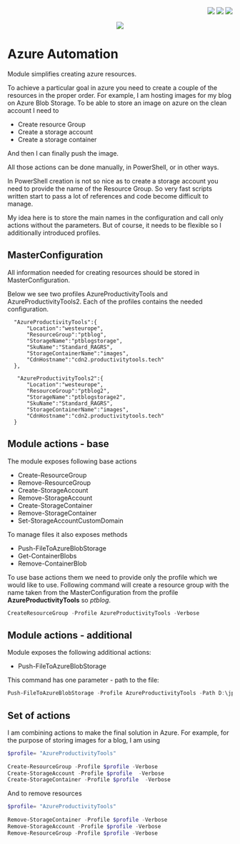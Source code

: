 <!--Category:PowerShell--> 
 <p align="right">
    <a href="https://www.powershellgallery.com/packages/ProductivityTools.AzureAutomation/"><img src="Images/Header/Powershell_border_40px.png" /></a>
    <a href="http://productivitytools.tech/get-onedrivedirectory/"><img src="Images/Header/ProductivityTools_green_40px_2.png" /><a> 
    <a href="https://github.com/pwujczyk/ProductivityTools.AzureAutomation"><img src="Images/Header/Github_border_40px.png" /></a>
</p>
<p align="center">
    <a href="http://http://productivitytools.tech/">
        <img src="Images/Header/LogoTitle_green_500px.png" />
    </a>
</p>


# Azure Automation

Module simplifies creating azure resources. 
<!--more-->

To achieve a particular goal in azure you need to create a couple of the resources in the proper order. For example, I am hosting images for my blog on Azure Blob Storage. To be able to store an image on azure on the clean account I need to
- Create resource Group
- Create a storage account
- Create a storage container

And then I can finally push the image. 

All those actions can be done manually, in PowerShell, or in other ways. 

In PowerShell creation is not so nice as to create a storage account you need to provide the name of the Resource Group. So very fast scripts written start to pass a lot of references and code become difficult to manage. 

My idea here is to store the main names in the configuration and call only actions without the parameters. But of course, it needs to be flexible so I additionally introduced profiles. 

## MasterConfiguration

All information needed for creating resources should be stored in MasterConfiguration.

Below we see two profiles AzureProductivityTools and AzureProductivityTools2. Each of the profiles contains the needed configuration. 

```
  "AzureProductivityTools":{
      "Location":"westeurope",
      "ResourceGroup":"ptblog",
      "StorageName":"ptblogstorage",
      "SkuName":"Standard_RAGRS",
      "StorageContainerName":"images",
      "CdnHostname":"cdn2.productivitytools.tech"
  },
  
   "AzureProductivityTools2":{
      "Location":"westeurope",
      "ResourceGroup":"ptblog2",
      "StorageName":"ptblogstorage2",
      "SkuName":"Standard_RAGRS",
      "StorageContainerName":"images",
      "CdnHostname":"cdn2.productivitytools.tech"
  }
```

## Module actions - base

The module exposes following base actions

- Create-ResourceGroup
- Remove-ResourceGroup
- Create-StorageAccount
- Remove-StorageAccount
- Create-StorageContainer
- Remove-StorageContainer
- Set-StorageAccountCustomDomain

To manage files it also exposes methods
- Push-FileToAzureBlobStorage
- Get-ContainerBlobs
- Remove-ContainerBlob

To use base actions them we need to provide only the profile which we would like to use. Following command will create a resource group with the name taken from the MasterConfiguration from the profile **AzureProductivityTools** so *ptblog*.

```powershell
CreateResourceGroup -Profile AzureProductivityTools -Verbose
```

## Module actions - additional

Module exposes the following additional actions:

- Push-FileToAzureBlobStorage

This command has one parameter - path to the file:

```powershell
Push-FileToAzureBlobStorage -Profile AzureProductivityTools -Path D:\jpg\documentation.png
```

## Set of actions

I am combining actions to make the final solution in Azure. For example, for the purpose of storing images for a blog, I am using 

```powershell
$profile= "AzureProductivityTools" 
    
Create-ResourceGroup -Profile $profile -Verbose
Create-StorageAccount -Profile $profile  -Verbose
Create-StorageContainer -Profile $profile  -Verbose
``` 

And to remove resources

```powershell
$profile= "AzureProductivityTools" 
    
Remove-StorageContainer -Profile $profile -Verbose
Remove-StorageAccount -Profile $profile -Verbose
Remove-ResourceGroup -Profile $profile -Verbose

``` 